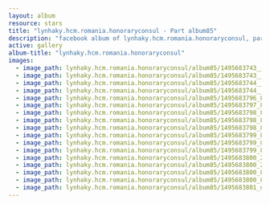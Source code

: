 ```yaml
---
layout: album
resource: stars
title: "lynhaky.hcm.romania.honoraryconsul - Part album85"
description: "facebook album of lynhaky.hcm.romania.honoraryconsul, part album85."
active: gallery
album-title: "lynhaky.hcm.romania.honoraryconsul"
images:
  - image_path: lynhaky.hcm.romania.honoraryconsul/album85/1495683743__dsc0122.jpg
  - image_path: lynhaky.hcm.romania.honoraryconsul/album85/1495683743__mg_7595.jpg
  - image_path: lynhaky.hcm.romania.honoraryconsul/album85/1495683744__mg_7609.jpg
  - image_path: lynhaky.hcm.romania.honoraryconsul/album85/1495683744__mg_7612.jpg
  - image_path: lynhaky.hcm.romania.honoraryconsul/album85/1495683796_8u9a5234.jpg
  - image_path: lynhaky.hcm.romania.honoraryconsul/album85/1495683797_8u9a5241.jpg
  - image_path: lynhaky.hcm.romania.honoraryconsul/album85/1495683798_8u9a5255.jpg
  - image_path: lynhaky.hcm.romania.honoraryconsul/album85/1495683798_8u9a5274.jpg
  - image_path: lynhaky.hcm.romania.honoraryconsul/album85/1495683798_8u9a5278.jpg
  - image_path: lynhaky.hcm.romania.honoraryconsul/album85/1495683799_8u9a5294.jpg
  - image_path: lynhaky.hcm.romania.honoraryconsul/album85/1495683799_8u9a5295.jpg
  - image_path: lynhaky.hcm.romania.honoraryconsul/album85/1495683799_8u9a5304.jpg
  - image_path: lynhaky.hcm.romania.honoraryconsul/album85/1495683800_2017_05_20_120battementsparminutepremiere_181317a.jpg
  - image_path: lynhaky.hcm.romania.honoraryconsul/album85/1495683800_2017_05_20_120battementsparminutepremiere_181724.jpg
  - image_path: lynhaky.hcm.romania.honoraryconsul/album85/1495683800_8u9a5325.jpg
  - image_path: lynhaky.hcm.romania.honoraryconsul/album85/1495683800_8u9a5331.jpg
  - image_path: lynhaky.hcm.romania.honoraryconsul/album85/1495683801_dscf0909.jpg
---
```

